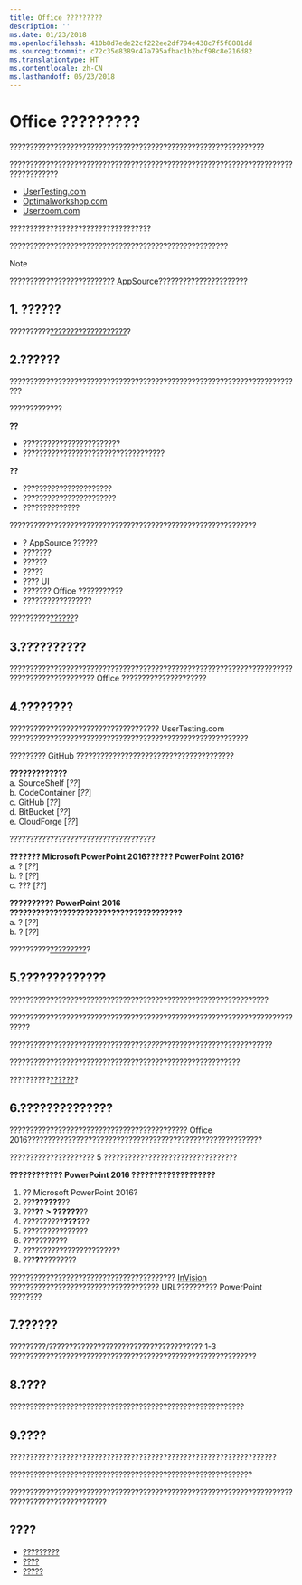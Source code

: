 ```yaml
---
title: Office ?????????
description: ''
ms.date: 01/23/2018
ms.openlocfilehash: 410b8d7ede22cf222ee2df794e438c7f5f8881dd
ms.sourcegitcommit: c72c35e8389c47a795afbac1b2bcf98c8e216d82
ms.translationtype: HT
ms.contentlocale: zh-CN
ms.lasthandoff: 05/23/2018
---
```

# <a name="usability-testing-for-office-add-ins"></a>Office ?????????

??????????????????????????????????????????????????????????????? 

?????????????????????????????????????????????????????????????????????????????????? 

 - [UserTesting.com](https://www.UserTesting.com)
 - [Optimalworkshop.com](https://www.Optimalworkshop.com)
 - [Userzoom.com](https://www.Userzoom.com)

??????????????????????????????????? 

??????????????????????????????????????????????????????

> [!NOTE]
> ???????????????????[??????? AppSource](https://docs.microsoft.com/en-us/office/dev/store/submit-to-the-office-store)?????????[????????????](../overview/office-add-in-availability.md)?

## <a name="1---sign-up-for-a-testing-service"></a>1. ??????

??????????[???????????????????](https://www.nngroup.com/articles/unmoderated-user-testing-tools/)?

## <a name="2-develop-your-research-questions"></a>2.??????
 
?????????????????????????????????????????????????????????????????????????
 
?????????????
  
**??**  

 - ????????????????????????
 - ???????????????????????????????????

**??**  

 - ??????????????????????
 - ???????????????????????
 - ??????????????

?????????????????????????????????????????????????????????????
 
 - ? AppSource ??????
 - ???????
 - ??????
 - ?????
 - ???? UI
 - ??????? Office ???????????
 - ?????????????????

??????????[??????](http://help.usertesting.com/customer/en/portal/articles/2077663-writing-effective-questions)?
 
## <a name="3-identify-participants-to-target"></a>3.??????????
 
??????????????????????????????????????????????????????????????????????????????????????????? Office ?????????????????????
 
## <a name="4-create-the-participant-screener"></a>4.????????
 
????????????????????????????????????? UserTesting.com ??????????????????????????????????????????????????????????? 
 
????????? GitHub ???????????????????????????????????????

**?????????????**  
 a. SourceShelf  [*??*]  
 b. CodeContainer  [*??*]  
 c. GitHub  [*??*]  
 d. BitBucket  [*??*]  
 e. CloudForge  [*??*]  

???????????????????????????????????? 

**??????? Microsoft PowerPoint 2016?????? PowerPoint 2016?**  
 a. ? [*??*]  
 b. ? [*??*]  
 c. ??? [*??*]  

**?????????? PowerPoint 2016 ???????????????????????????????????????**  
 a. ? [*??*]  
 b. ? [*??*]  

??????????[?????????](http://help.usertesting.com/customer/en/portal/articles/2077835-screener-question-best-practices)?
 
## <a name="5-create-tasks-and-questions-for-participants"></a>5.?????????????
 
????????????????????????????????????????????????????????????????

???????????????????????????????????????????????????????????????????????????
 
??????????????????????????????????*????*??????????????????????????? 

????????????????????????????????????????????????????????? 

??????????[??????](http://help.usertesting.com/customer/en/portal/articles/2077824-writing-great-tasks)?

## <a name="6-create-a-prototype-to-match-the-tasks-and-questions"></a>6.??????????????
 
???????????????????????????????????????????? Office 2016?????????????????????????????????????????????????????????? 

????????????????????? 5 ?????????????????????????????????

**???????????? PowerPoint 2016 ???????????????????** 

1. ?? Microsoft PowerPoint 2016?
2. ???**??????**??
3. ???**?? > ??????**??
5. ??????????**????**??
6. ????????????????
7. ???????????
8. ????????????????????????
9. ???**??**????????

????????????????????????????????????????? [InVision](https://www.invisionapp.com) ????????????????????????????????????? URL?????????? PowerPoint ???????? 

## <a name="7-run-a-pilot-test"></a>7.??????

?????????/?????????????????????????????????????? 1-3 ?????????????????????????????????????????????????????????????

## <a name="8-run-the-test"></a>8.????

??????????????????????????????????????????????????????????

## <a name="9-analyze-results"></a>9.????

?????????????????????????????????????????????????????????????????? 

????????????????????????????????????????????????????????????

??????????????????????????????????????????????????????????????????????????????????????????????
 

## <a name="see-also"></a>????
 
 - [?????????](http://whatpixel.com/howto-conduct-usability-testing/)  
 - [????](http://help.usertesting.com/customer/en/portal/articles/1680726-best-practices)  
 - [?????](http://downloads.usertesting.com/white_papers/TipSheet_MinimizingBias.pdf)  
